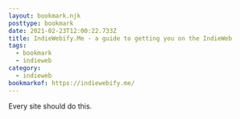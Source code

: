 ```yaml
---
layout: bookmark.njk
posttype: bookmark
date: 2021-02-23T12:00:22.733Z
title: IndieWebify.Me - a guide to getting you on the IndieWeb
tags:
  - bookmark
  - indieweb
category:
  - indieweb
bookmarkof: https://indiewebify.me/
---
```

Every site should do this.
